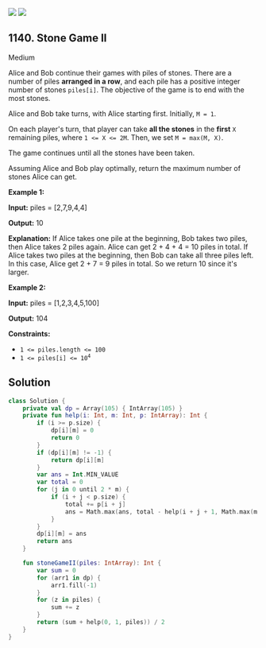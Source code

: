 [![](https://img.shields.io/github/stars/javadev/LeetCode-in-Kotlin?label=Stars&style=flat-square)](https://github.com/javadev/LeetCode-in-Kotlin)
[![](https://img.shields.io/github/forks/javadev/LeetCode-in-Kotlin?label=Fork%20me%20on%20GitHub%20&style=flat-square)](https://github.com/javadev/LeetCode-in-Kotlin/fork)

## 1140\. Stone Game II

Medium

Alice and Bob continue their games with piles of stones. There are a number of piles **arranged in a row**, and each pile has a positive integer number of stones `piles[i]`. The objective of the game is to end with the most stones.

Alice and Bob take turns, with Alice starting first. Initially, `M = 1`.

On each player's turn, that player can take **all the stones** in the **first** `X` remaining piles, where `1 <= X <= 2M`. Then, we set `M = max(M, X)`.

The game continues until all the stones have been taken.

Assuming Alice and Bob play optimally, return the maximum number of stones Alice can get.

**Example 1:**

**Input:** piles = [2,7,9,4,4]

**Output:** 10

**Explanation:** If Alice takes one pile at the beginning, Bob takes two piles, then Alice takes 2 piles again. Alice can get 2 + 4 + 4 = 10 piles in total. If Alice takes two piles at the beginning, then Bob can take all three piles left. In this case, Alice get 2 + 7 = 9 piles in total. So we return 10 since it's larger.

**Example 2:**

**Input:** piles = [1,2,3,4,5,100]

**Output:** 104

**Constraints:**

*   `1 <= piles.length <= 100`
*   <code>1 <= piles[i] <= 10<sup>4</sup></code>

## Solution

```kotlin
class Solution {
    private val dp = Array(105) { IntArray(105) }
    private fun help(i: Int, m: Int, p: IntArray): Int {
        if (i >= p.size) {
            dp[i][m] = 0
            return 0
        }
        if (dp[i][m] != -1) {
            return dp[i][m]
        }
        var ans = Int.MIN_VALUE
        var total = 0
        for (j in 0 until 2 * m) {
            if (i + j < p.size) {
                total += p[i + j]
                ans = Math.max(ans, total - help(i + j + 1, Math.max(m, j + 1), p))
            }
        }
        dp[i][m] = ans
        return ans
    }

    fun stoneGameII(piles: IntArray): Int {
        var sum = 0
        for (arr1 in dp) {
            arr1.fill(-1)
        }
        for (z in piles) {
            sum += z
        }
        return (sum + help(0, 1, piles)) / 2
    }
}
```